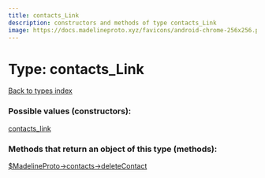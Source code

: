 ```yaml
---
title: contacts_Link
description: constructors and methods of type contacts_Link
image: https://docs.madelineproto.xyz/favicons/android-chrome-256x256.png
---
```

# Type: contacts\_Link  
[Back to types index](index.md)



### Possible values (constructors):

[contacts\_link](../constructors/contacts_link.md)  



### Methods that return an object of this type (methods):

[$MadelineProto->contacts->deleteContact](../methods/contacts_deleteContact.md)  



